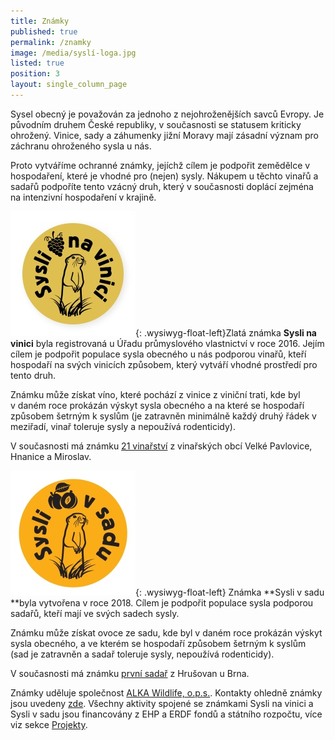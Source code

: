 ```yaml
---
title: Známky
published: true
permalink: /znamky
image: /media/syslí-loga.jpg
listed: true
position: 3
layout: single_column_page
---
```

Sysel obecný je považován za jednoho z nejohroženějších savců Evropy. Je
původním druhem České republiky, v současnosti se statusem kriticky
ohrožený. Vinice, sady a záhumenky jižní Moravy mají zásadní význam pro záchranu
ohroženého sysla u nás.

Proto vytváříme ochranné známky, jejíchž cílem je podpořit zemědělce v hospodaření, které je vhodné pro (nejen) sysly. Nákupem u těchto vinařů a sadařů podpoříte tento vzácný druh, který
 v současnosti doplácí zejména na intenzivní hospodaření v krajině.

![](/media/logo_Syslinavinici_zc_m.jpg){: .wysiwyg-float-left}Zlatá známka **Sysli na vinici** byla registrovaná u Úřadu průmyslového vlastnictví v roce 2016. Jejím cílem je podpořit populace sysla obecného u nás podporou vinařů, kteří hospodaří na svých vinicích způsobem, který vytváří vhodné prostředí pro tento druh.

Známku může získat víno, které pochází z vinice z viniční trati, kde byl v daném roce prokázán výskyt sysla obecného a na které se hospodaří způsobem šetrným k syslům (je zatravněn minimálně každý druhý řádek v meziřadí, vinař toleruje sysly a nepoužívá rodenticidy).

V současnosti má známku [21 vinařství](/znamky/nasi-vinari) z vinařských obcí Velké Pavlovice, Hnanice a Miroslav.

![](/media/sysli-v-sadu_200.jpg){: .wysiwyg-float-left} Známka **Sysli v sadu **byla vytvořena v roce 2018. Cílem je podpořit populace sysla podporou sadařů, kteří mají ve svých sadech sysly. 

Známku může získat ovoce ze sadu, kde byl v daném roce prokázán výskyt sysla obecného, a ve kterém se hospodaří způsobem šetrným k syslům (sad je zatravněn  a sadař toleruje sysly, nepoužívá rodenticidy).

V současnosti má známku [první sadař](/znamky/nasi-sadari) z Hrušovan u Brna.

<div class="clearfix"></div>

Známky uděluje společnost [ALKA Wildlife, o.p.s.](http://www.alkawildlife.eu). Kontakty ohledně známky jsou uvedeny [zde](/o-nas/kontakty). Všechny aktivity spojené se známkami Sysli na vinici a Sysli v sadu jsou financovány z EHP a ERDF fondů a státního rozpočtu, více viz sekce [Projekty](/projekty).
